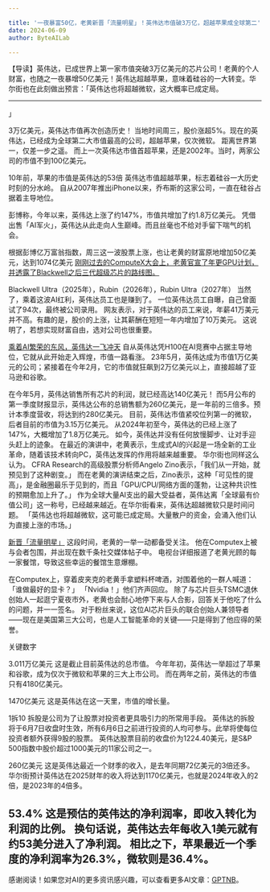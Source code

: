 ```yaml
---

title: '一夜暴富50亿，老黄新晋「流量明星」！英伟达市值破3万亿，超越苹果成全球第二'
date: 2024-06-09
author: ByteAILab

---
```


【导读】英伟达，已成世界上第一家市值突破3万亿美元的芯片公司！老黄的个人财富，也随之一夜暴增50亿美元！英伟达超越苹果，意味着硅谷的一大转变。华尔街也在此刻做出预言：「英伟达也将超越微软，这大概率已成定局。

---
」

3万亿美元，英伟达市值再次创造历史！
当地时间周三，股价涨超5%。现在的英伟达，已经成为全球第二大市值最高的公司，超越苹果，仅次微软。
距离世界第一，仅差一步之遥。
而上一次英伟达市值首超苹果，还是2002年。当时，两家公司的市值不到100亿美元。

10年前，苹果的市值是英伟达的53倍
英伟达市值超越苹果，标志着硅谷一大历史时刻的分水岭。
自从2007年推出iPhone以来，乔布斯的这家公司，一直在硅谷占据着主导地位。

彭博称，今年以来，英伟达上涨了约147%，市值共增加了约1.8万亿美元。
凭借出售「AI军火」，英伟达从此走向人生巅峰。而且丝毫也不给对手留下喘气的机会。

根据彭博亿万富翁指数，周三这一波股票上涨，也让老黄的财富原地增加50亿美元，达到1074亿美元
[刚刚过去的ComputeX大会上，老黄官宣了年更GPU计划，并透露了Blackwell之后三代超级芯片的路线图。](http://mp.weixin.qq.com/s?__biz=MzI3MTA0MTk1MA==&mid=2652486503&idx=1&sn=ed6ba92640b6ca12cd735c013182420c&chksm=f12acf96c65d46807b747f17fcd9fa138ddec72be2e952bfcf41ef7a548cc53c5876713f6f8b)

Blackwell Ultra（2025年），Rubin（2026年），Rubin Ultra（2027年）
当然了，乘着这波AI红利，英伟达员工也是赚到了。
一位英伟达员工自曝，自己曾面试了94次，最终被公司录用。
网友表示，对于英伟达的员工来说，年薪41万美元并不高。有趣的是，股价的上涨，让其薪酬在短短一年内增加了10万美元。
这说明了，若想实现财富自由，选对公司也很重要。

[乘着AI繁荣的东风，英伟达一飞冲天](https://appserversrc.8btc.cn/FhzKQUytVSZgOcHorTyFwbhnFPQV)
自从英伟达凭H100在AI竞赛中占据主导地位，它就从此开始走入辉煌，市值一路看涨。
23年5月，英伟达成为市值1万亿美元的公司；紧接着在今年2月，它的市值就狂飙到2万亿美元以上，直接超越了亚马逊和谷歌。

在今年5月，英伟达销售所有芯片的利润，就已经高达140亿美元！
而5月公布的第一季度财报显示，英伟达公布的总销售额为260亿美元，是一年前的三倍多。预计本季度营收，将达到约280亿美元。
目前，英伟达市值紧咬位列第一的微软，后者目前的市值为3.15万亿美元。
从2024年初至今，英伟达的已经上涨了147%，大概增加了1.8万亿美元。
如今，英伟达并没有任何放慢脚步、让对手迎头赶上的迹象。
在最近的演讲中，老黄表示，生成式AI的兴起是一场全新的工业革命，随着该技术转向PC，英伟达发挥的作用将越来越重要。
华尔街也同样这么认为。
CFRA Research的高级股票分析师Angelo Zino表示，「我们从一开始，就预见到了这种剧变。」
而在老黄的演讲结束之后，Zino表示，这种「可见性的提高」，是金融圈最乐于见到的，而且「GPU/CPU/网络方面的蓬勃，让这种共识性的预期愈加上升了。」
作为全球大量AI支出的最大受益者，英伟达离「全球最有价值公司」这一称号，已经越来越近。在华尔街看来，英伟达超越微软只是时间问题。
「英伟达也将超越微软，这可能已成定局。大量散户的资金，会涌入他们认为直接上涨的市场。」

[新晋「流量明星」](https://appserversrc.8btc.cn/FhH7sgy_ohWIeXMXc_YsjA-ugepL)
这段时间，老黄的一举一动都备受关注。
他在Computex上被与会者包围，并出现在数千条社交媒体帖子中。
电视台详细报道了老黄光顾的每一家餐馆，导致这些幸运的餐馆生意爆棚。

在Computex上，穿着皮夹克的老黄手拿塑料杯啤酒，对围着他的一群人喊道：「谁做最好的显卡？」
「Nvidia！」他们齐声回应。
除了与芯片巨头TSMC退休创始人一起逛宁夏夜市外，老黄也会耐心地停下来与人合影，回答关于他吃了什么的问题，并一一签名。
对于粉丝来说，这位AI芯片巨头的联合创始人兼领导者——现在是美国第三大公司，也是人工智能革命的关键——只是得到了他应得的荣誉。

关键数字

3.011万亿美元
这是截止目前英伟达的总市值。
今年年初，英伟达一举超过了苹果和谷歌，成为仅次于微软和苹果的三大上市公司。
而在两年之前，英伟达的市值只有4180亿美元。

1470亿美元
这是英伟达在这一天里，市值的增长量。

1拆10
拆股是公司为了让股票对投资者更具吸引力的所常用手段。
英伟达的拆股将于6月7日收盘时生效，所有6月6日之前进行投资的人均可参与。此举将使每位投资者额外获得9股的股票。
英伟达股票目前的收盘价为1224.40美元，是S&P 500指数中股价超过1000美元的11家公司之一。

260亿美元
这是英伟达最近一个财季的收入，是去年同期72亿美元的3倍还多。
华尔街预计英伟达在2025财年的收入将达到1170亿美元，也就是2024年收入的2倍，是2023年的4倍多。

53.4%
这是预估的英伟达的净利润率，即收入转化为利润的比例。
换句话说，英伟达去年每收入1美元就有约53美分进入了净利润。
相比之下，苹果最近一个季度的净利润率为26.3%，微软则是36.4%。
---
感谢阅读！如果您对AI的更多资讯感兴趣，可以查看更多AI文章：[GPTNB](https://gptnb.com)。
